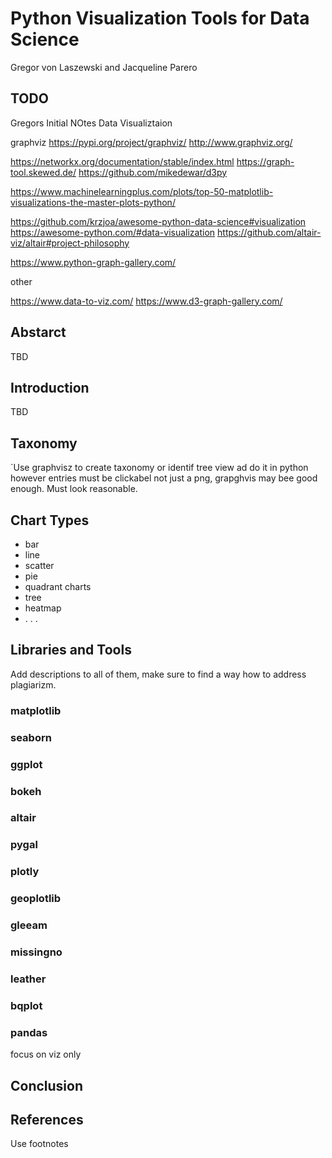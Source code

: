 # Python Visualization Tools for Data Science

Gregor von Laszewski and Jacqueline Parero


## TODO

Gregors Initial NOtes
Data Visualiztaion

graphviz https://pypi.org/project/graphviz/
http://www.graphviz.org/


https://networkx.org/documentation/stable/index.html
https://graph-tool.skewed.de/
https://github.com/mikedewar/d3py


https://www.machinelearningplus.com/plots/top-50-matplotlib-visualizations-the-master-plots-python/

https://github.com/krzjoa/awesome-python-data-science#visualization 
https://awesome-python.com/#data-visualization 
https://github.com/altair-viz/altair#project-philosophy

https://www.python-graph-gallery.com/

other

https://www.data-to-viz.com/
https://www.d3-graph-gallery.com/


## Abstarct

TBD

## Introduction

TBD

## Taxonomy

`Use graphvisz to create taxonomy or identif tree view ad do it in python however entries must be clickabel not just a png, grapghvis may bee good enough. Must look reasonable.

## Chart Types

* bar
* line
* scatter
* pie
* quadrant charts
* tree
* heatmap
* . . .


## Libraries and Tools

Add descriptions to all of them, make sure to find a way how to address plagiarizm.

### matplotlib

### seaborn

### ggplot

### bokeh

### altair

### pygal

### plotly

### geoplotlib

### gleeam

### missingno

### leather

### bqplot

### pandas 
  
focus on viz only

## Conclusion

## References

Use footnotes
